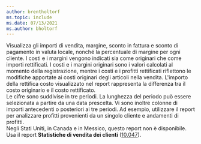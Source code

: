 ```yaml
---
author: brentholtorf
ms.topic: include
ms.date: 07/13/2021
ms.author: bholtorf
---
```

Visualizza gli importi di vendita, margine, sconto in fattura e sconto di pagamento in valuta locale, nonché la percentuale di margine per ogni cliente. I costi e i margini vengono indicati sia come originari che come importi rettificati. I costi e i margini originari sono i valori calcolati al momento della registrazione, mentre i costi e i profitti rettificati riflettono le modifiche apportate ai costi originari degli articoli nella vendita. L'importo della rettifica costo visualizzato nel report rappresenta la differenza tra il costo originario e il costo rettificato.<br>Le cifre sono suddivise in tre periodi. La lunghezza del periodo può essere selezionata a partire da una data prescelta. Vi sono inoltre colonne di importi antecedenti o posteriori ai tre periodi. Ad esempio, utilizzare il report per analizzare profitti provenienti da un singolo cliente e andamenti di profitti.<br>Negli Stati Uniti, in Canada e in Messico, questo report non è disponibile. Usa il report **Statistiche di vendita dei clienti** ([10.047](https://businesscentral.dynamics.com?report=10047)).

